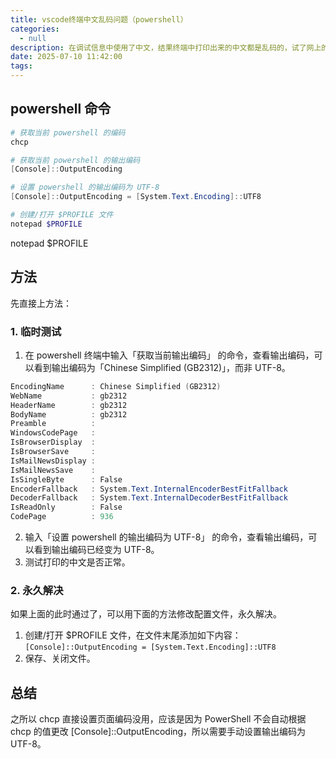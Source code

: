 ```yaml
---
title: vscode终端中文乱码问题（powershell）
categories:
  - null
description: 在调试信息中使用了中文，结果终端中打印出来的中文都是乱码的，试了网上的改变终端编码的方法，结果没有用，最后找到了另外的解决方法。
date: 2025-07-10 11:42:00
tags:
---
```


## powershell 命令

```powershell
# 获取当前 powershell 的编码
chcp

# 获取当前 powershell 的输出编码
[Console]::OutputEncoding

# 设置 powershell 的输出编码为 UTF-8
[Console]::OutputEncoding = [System.Text.Encoding]::UTF8

# 创建/打开 $PROFILE 文件
notepad $PROFILE
```

notepad $PROFILE

## 方法

先直接上方法：  

### 1. 临时测试

1. 在 powershell 终端中输入「获取当前输出编码」 的命令，查看输出编码，可以看到输出编码为「Chinese Simplified (GB2312)」，而非 UTF-8。
```powershell
EncodingName      : Chinese Simplified (GB2312)
WebName           : gb2312
HeaderName        : gb2312
BodyName          : gb2312
Preamble          : 
WindowsCodePage   : 
IsBrowserDisplay  : 
IsBrowserSave     : 
IsMailNewsDisplay : 
IsMailNewsSave    : 
IsSingleByte      : False
EncoderFallback   : System.Text.InternalEncoderBestFitFallback
DecoderFallback   : System.Text.InternalDecoderBestFitFallback
IsReadOnly        : False
CodePage          : 936
```

2. 输入「设置 powershell 的输出编码为 UTF-8」 的命令，查看输出编码，可以看到输出编码已经变为 UTF-8。
3. 测试打印的中文是否正常。

### 2. 永久解决

如果上面的此时通过了，可以用下面的方法修改配置文件，永久解决。

1. 创建/打开 $PROFILE 文件，在文件末尾添加如下内容：`[Console]::OutputEncoding = [System.Text.Encoding]::UTF8`
2. 保存、关闭文件。

## 总结

之所以 chcp 直接设置页面编码没用，应该是因为 PowerShell 不会自动根据 chcp 的值更改 [Console]::OutputEncoding，所以需要手动设置输出编码为 UTF-8。  